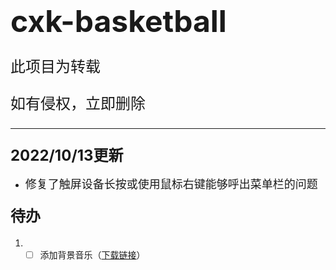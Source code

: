 # <font size=7>cxk-basketball</font>

<font size=5>

此项目为转载

如有侵权，立即删除

</font>

---

### <font size=5>2022/10/13更新</font>
* <font size=4>修复了触屏设备长按或使用鼠标右键能够呼出菜单栏的问题</font>

#### <font size=5>待办</font>
1. - [ ] 添加背景音乐（[下载链接](https://link.jscdn.cn/lanzou/aHR0cHM6Ly95aWthbmcubGFuem91bC5jb20vaUNRY00wZHR2cWhjJnBhc3NDb2RlPQ.mp3)）
